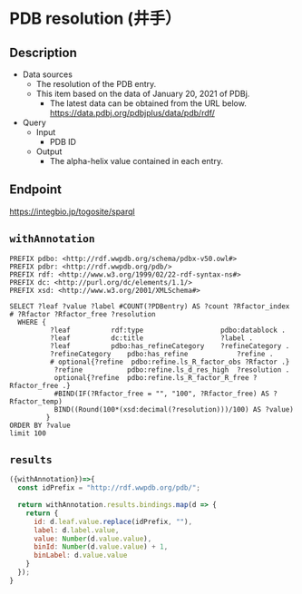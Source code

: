 # PDB resolution (井手）

## Description

- Data sources
    - The resolution of the PDB entry.
    - This item based on the data of January 20, 2021 of PDBj. 
        - The latest data can be obtained from the URL below. https://data.pdbj.org/pdbjplus/data/pdb/rdf/
- Query
    - Input
        - PDB ID
    - Output
        - The alpha-helix value contained in each entry.

## Endpoint

https://integbio.jp/togosite/sparql

## `withAnnotation`

```sparql
PREFIX pdbo: <http://rdf.wwpdb.org/schema/pdbx-v50.owl#>
PREFIX pdbr: <http://rdf.wwpdb.org/pdb/>
PREFIX rdf: <http://www.w3.org/1999/02/22-rdf-syntax-ns#>
PREFIX dc: <http://purl.org/dc/elements/1.1/>
PREFIX xsd: <http://www.w3.org/2001/XMLSchema#> 

SELECT ?leaf ?value ?label #COUNT(?PDBentry) AS ?count ?Rfactor_index # ?Rfactor ?Rfactor_free ?resolution
  WHERE {
          ?leaf          rdf:type	                pdbo:datablock .
          ?leaf          dc:title  	                ?label .
          ?leaf          pdbo:has_refineCategory	?refineCategory .
          ?refineCategory    pdbo:has_refine	        ?refine .
          # optional{?refine  pdbo:refine.ls_R_factor_obs ?Rfactor .}
           ?refine           pdbo:refine.ls_d_res_high  ?resolution .
           optional{?refine  pdbo:refine.ls_R_factor_R_free ?Rfactor_free .}
           #BIND(IF(?Rfactor_free = "", "100", ?Rfactor_free) AS ?Rfactor_temp)
           BIND((Round(100*(xsd:decimal(?resolution)))/100) AS ?value)
         }
ORDER BY ?value
limit 100
```


## `results`

```javascript
({withAnnotation})=>{
  const idPrefix = "http://rdf.wwpdb.org/pdb/";
  
  return withAnnotation.results.bindings.map(d => {
    return {
      id: d.leaf.value.replace(idPrefix, ""),
      label: d.label.value,
      value: Number(d.value.value),
      binId: Number(d.value.value) + 1,
      binLabel: d.value.value
    }
  });
}
```






